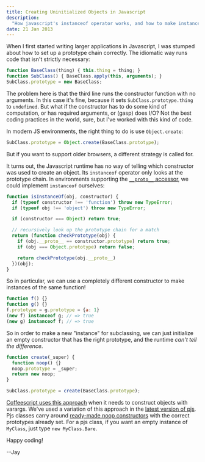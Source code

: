 ```yaml
---
title: Creating Uninitialized Objects in Javascript
description:
  "How javascript's instanceof operator works, and how to make instances of classes without running the constructor"
date: 21 Jan 2013
---
```


When I first started writing larger applications in Javascript, I was stumped about how to set up a prototype chain correctly.  The idiomatic way runs code that isn't strictly necessary:

``` js
function BaseClass(thing) { this.thing = thing; }
function SubClass() { BaseClass.apply(this, arguments); }
SubClass.prototype = new BaseClass;
```

The problem here is that the third line runs the constructor function with no arguments.  In this case it's fine, because it sets `SubClass.prototype.thing` to `undefined`.  But what if the constructor has to do some kind of computation, or has required arguments, or (gasp) does I/O?  Not the best coding practices in the world, sure, but I've worked with this kind of code.

In modern JS environments, the right thing to do is use `Object.create`:

``` js
SubClass.prototype = Object.create(BaseClass.prototype);
```

But if you want to support older browsers, a different strategy is called for.

It turns out, the Javascript runtime has no way of telling which constructor was used to create an object.  Its `instanceof` operator only looks at the prototype chain.  In environments supporting the [`__proto__` accessor][__proto__], we could implement `instanceof` ourselves:

``` js
function isInstanceOf(obj, constructor) {
  if (typeof constructor !== 'function') throw new TypeError;
  if (typeof obj !== 'object') throw new TypeError;

  if (constructor === Object) return true;

  // recursively look up the prototype chain for a match
  return (function checkPrototype(obj) {
    if (obj.__proto__ == constructor.prototype) return true;
    if (obj === Object.prototype) return false;

    return checkPrototype(obj.__proto__)
  })(obj);
}
```

So in particular, we can use a completely different constructor to make instances of the same function!

``` js
function f() {}
function g() {}
f.prototype = g.prototype = {a: 1}
(new f) instanceof g; // => true
(new g) instanceof f; // => true
```

So in order to make a new "instance" for subclassing, we can just initialize an empty constructor that has the right prototype, and the runtime *can't tell the difference*.

``` js
function create(_super) {
  function noop() {}
  noop.prototype = _super;
  return new noop;
}

SubClass.prototype = create(BaseClass.prototype);
```

[Coffeescript uses this approach][coffeescript varargs] when it needs to construct objects with varargs.  We've used a variation of this approach in the [latest version of pjs][pjs v3.0.0].  Pjs classes carry around [ready-made noop constructors][pjs bare] with the correct prototypes already set.  For a pjs class, if you want an empty instance of `MyClass`, just type `new MyClass.Bare`.

Happy coding!

--Jay

[__proto__]: https://developer.mozilla.org/en-US/docs/JavaScript/Reference/Global_Objects/Object/proto "The __proto__ accessor"
[coffeescript varargs]: http://coffeescript.org/documentation/docs/nodes.html#section-55 "Coffeescript vararg constructors"
[pjs bare]: https://github.com/jayferd/pjs/blob/v3.0.0/src/p.js#L28 "Pjs Bare class"
[pjs v3.0.0]: https://github.com/jayferd/pjs/tree/v3.0.0 "Pjs v3.0.0"
